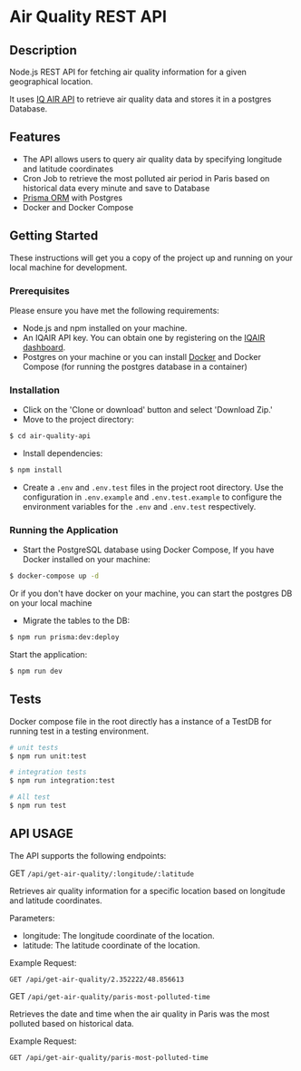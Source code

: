 # Air Quality REST API

## Description
Node.js REST API for fetching air quality information for a given geographical location.

It uses [IQ AIR API](https://api-docs.iqair.com/) to retrieve air quality data and stores it in a postgres Database.


## Features
- The API allows users to query air quality data by specifying longitude and latitude coordinates
- Cron Job to retrieve the most polluted air period in Paris based on historical data every minute and save to Database
- [Prisma ORM](https://www.prisma.io/) with Postgres
- Docker and Docker Compose

## Getting Started
These instructions will get you a copy of the project up and running on your local machine for development.

### Prerequisites
Please ensure you have met the following requirements:

- Node.js and npm installed on your machine.
- An IQAIR API key. You can obtain one by registering on the [IQAIR dashboard](https://api-docs.iqair.com/).
- Postgres on your machine or you can install [Docker](https://docs.docker.com/get-docker/) and Docker Compose (for running the postgres database in a container)


### Installation
- Click on the 'Clone or download' button and select 'Download Zip.'
- Move to the project directory:
```bash
$ cd air-quality-api
```
- Install dependencies:
```bash
$ npm install
```
- Create a `.env` and `.env.test` files in the project root directory. Use the configuration in `.env.example` and `.env.test.example` to configure the environment variables for the `.env` and `.env.test` respectively.
  

### Running the Application
- Start the PostgreSQL database using Docker Compose, If you have Docker installed on your machine:
```bash
$ docker-compose up -d
```
Or if you don't have docker on your machine, you can start the postgres DB on your local machine
- Migrate the tables to the DB:
```bash
$ npm run prisma:dev:deploy
```
Start the application:
```bash
$ npm run dev
```

## Tests
Docker compose file in the root directly has a instance of a TestDB for running test in a testing environment.

```bash
# unit tests
$ npm run unit:test

# integration tests
$ npm run integration:test

# All test
$ npm run test

```

## API USAGE

The API supports the following endpoints:

GET `/api/get-air-quality/:longitude/:latitude`

Retrieves air quality information for a specific location based on longitude and latitude coordinates.

Parameters:

- longitude: The longitude coordinate of the location.
- latitude: The latitude coordinate of the location.

Example Request:

```http
GET /api/get-air-quality/2.352222/48.856613
```

GET `/api/get-air-quality/paris-most-polluted-time`

Retrieves the date and time when the air quality in Paris was the most polluted based on historical data.

Example Request:

```http
GET /api/get-air-quality/paris-most-polluted-time
```